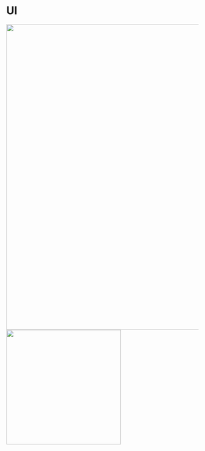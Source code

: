 # UI

<img src="https://github.com/user-attachments/assets/2bf60036-8c42-408f-a4d0-d9d32c74a98e" heigth="900" width="800"/>
<br/>
<img src="https://github.com/user-attachments/assets/ce41ac23-28a6-40e6-bcf8-5419c9cf2723" heigth="200" width="300"/>

